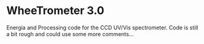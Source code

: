 WheeTrometer 3.0
================

Energia and Processing code for the CCD UV/Vis spectrometer. Code is still a bit rough and could use some more comments...
